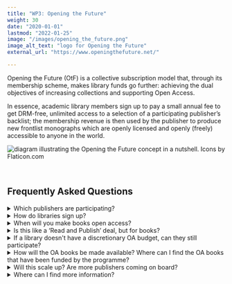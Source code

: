 ```yaml
---
title: "WP3: Opening the Future"
weight: 30
date: "2020-01-01"
lastmod: "2022-01-25"
image: "/images/opening_the_future.png"
image_alt_text: "logo for Opening the Future"
external_url: "https://www.openingthefuture.net/"

---
```


Opening the Future (OtF) is a collective subscription model that, through its membership scheme, makes library funds go further: achieving the dual objectives of increasing collections and supporting Open Access.

In essence, academic library members sign up to pay a small annual fee to get DRM-free, unlimited access to a selection of a participating publisher’s backlist; the membership revenue is then used by the publisher to produce new frontlist monographs which are openly licensed and openly (freely) accessible to anyone in the world.

![diagram illustrating the Opening the Future concept in a nutshell. Icons by Flaticon.com](/images/wp3_opening_the_future_model.png)

&nbsp;

## Frequently Asked Questions

<details>
  <summary>
    Which publishers are participating?
  </summary>

As of March 2022 there are two publishers running an Opening the Future (OtF) programme: they are Central European University (CEU) Press and Liverpool University Press.

CEU Press is offering backlist titles on the history of communism, transitions to democracy and Central European history and culture; while LUP is offering access to books on hispanic culture, including literature, cinema, popular culture, theory and history. Libraries can see the titles and choose which packages of books would best boost their collections at the following links:

* (CEUP) https://ceup.openingthefuture.net/packages/
* (LUP) https://lup.openingthefuture.net/packages/7/

Both publishers have slightly different pricing structures but both offer excellent value for money and extra benefits for members, including KBART and MARC records, and COUNTER compliant statistics.
</details>

<details>
  <summary>
    How do libraries sign up?
  </summary>

Libraries around the world can subscribe to the backlist books by filling in a short form on the participating publisher OtF websites (ceup.openingthefuture.net and lup.openingthefuture.net). Pricing is tiered according to a library’s size and is based on the Jisc and LYRASIS (Carnegie) standard bands. Libraries based in the UK should sign up via the Jisc Licence Subscription Manager.

For both presses invoicing is carried out by LYRASIS in North America, Jisc in the UK, and (for CEUP Press only) Knowledge Unlatched for the rest of the world. Libraries are often already set up with these agencies, so invoicing is painless and slots in neatly to existing acquisition workflows.
</details>

<details>
  <summary>
    When will you make books open access?
  </summary>

As soon as a participating publisher accrues enough revenue from library membership fees, the next book to be published will be OA, as illustrated in the diagram below:

![diagram of open access modelling in Opening the Future](/images/wp3_open_access_modelling.jpg)

</details>

<details>
  <summary>
    Is this like a ‘Read and Publish’ deal, but for books?
  </summary>

No, the model is not based on the support of individual titles. If anything it’s more like a ‘Subscribe to Open’ offer. Participating libraries get unlimited access to curated selections of backlist eBooks at a much cheaper price than buying them in print one at a time. The subscription fees are then used to ‘unlock’ new OA books. It’s that simple. There are no BPCs charged, and authors at participating libraries do not get ‘preferential’ or ‘discounted’ publishing deals: OA books are chosen on merit, through the normal editorial proposal process and are peer reviewed. The cost of producing OA books is paid for by the collected library subscription fees: so the more libraries sign up, the more OA books can be published.
</details>

<details>
  <summary>
    If a library doesn't have a discretionary OA budget, can they still participate?
  </summary>

Yes, absolutely. Funds from any budget are accepted. In fact, we are hoping that as libraries see this to be a cheaper way of building collections they will pay for this type of offer through their acquisitions budgets.
</details>

<details>
  <summary>
    How will the OA books be made available?  Where can I find the OA books that have been funded by the programme?
  </summary>

New titles funded by the programme and published open access will be hosted on Project MUSE for CEU Press’s books, and on the LUP website for Liverpool University Press’s books. Additionally they will be downloadable from OAPEN and listed on DOAB. Presses may choose to host their OA books on other sites too in order to ensure the widest possible dissemination. Both publishers support their open access books with MARC records, KBART files, and metadata sharing with major library vendors, to ensure that OA content is widely discoverable through library systems.
</details>

<details>
  <summary>
    Will this scale up? Are more publishers coming on board?
  </summary>

COPIM’s Work Package 3 is documenting everything as it goes and has already freely released the code for the sign up system. We want to see more presses adopt this as a funding model for their OA books. WP3 will produce a toolkit that will help publishers to implement Opening the Future themselves.
</details>

<details>
  <summary>
    Where can I find more information?
  </summary>

* CEU Press: https://ceup.openingthefuture.net/
* Liverpool University Press: https://lup.openingthefuture.net/
* Opening the Future in general: https://www.openingthefuture.net/
* Opening the Future explained in 60 seconds (animated video): https://copim.pubpub.org/pub/animated-video-explaining-opening-the-future/release/2?readingCollection=09294f95
* Short video of Professor Martin Eve (WP3 lead) speaking at RLUK21, the Research Libraries UK conference, 15-19 March, 2021 explaining Opening the Future: https://youtu.be/NOhQGSvEOhE?t=37.  Note: The link takes you to the start of a 17 minute presentation, after which there is a 9 minute Q&A discussion of the model between Prof. Eve and David Prosser, the RLUK Executive Director.
* Email WP3 lead Professor Martin Eve on martin.eve@bbk.ac.uk
</details>
